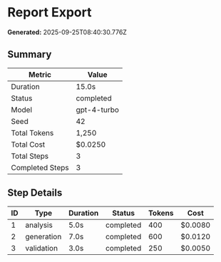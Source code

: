 # Report Export

**Generated:** 2025-09-25T08:40:30.776Z

## Summary

| Metric | Value |
|--------|---------|
| Duration | 15.0s |
| Status | completed |
| Model | gpt-4-turbo |
| Seed | 42 |
| Total Tokens | 1,250 |
| Total Cost | $0.0250 |
| Total Steps | 3 |
| Completed Steps | 3 |

## Step Details

| ID | Type | Duration | Status | Tokens | Cost |
|----|------|----------|--------|--------|---------|
| 1 | analysis | 5.0s | completed | 400 | $0.0080 |
| 2 | generation | 7.0s | completed | 600 | $0.0120 |
| 3 | validation | 3.0s | completed | 250 | $0.0050 |

